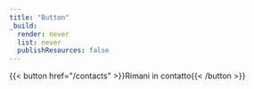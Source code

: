 ```yaml
---
title: "Button"
_build:
  render: never
  list: never
  publishResources: false
---
```

{{< button  href="/contacts" >}}Rimani in contatto{{< /button >}}
